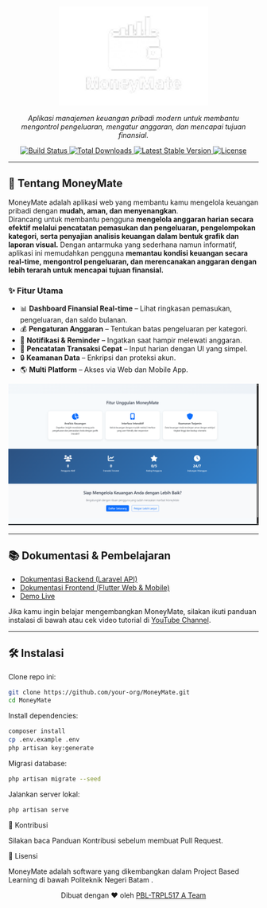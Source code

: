 <p align="center">
  <a href="https://MoneyMate.app" target="_blank">
    <img src="https://raw.githubusercontent.com/AsyrafRF/moneymate/main/docs/assets/logo.png" width="300" alt="MoneyMate Logo">
  </a>
</p>

<p align="center">
  <em>Aplikasi manajemen keuangan pribadi modern untuk membantu mengontrol pengeluaran, mengatur anggaran, dan mencapai tujuan finansial.</em>
</p>

<p align="center">
  <a href="https://github.com/your-org/MoneyMate/actions">
    <img src="https://github.com/your-org/MoneyMate/workflows/tests/badge.svg" alt="Build Status">
  </a>
  <a href="https://packagist.org/packages/your-org/MoneyMate">
    <img src="https://img.shields.io/packagist/dt/your-org/MoneyMate" alt="Total Downloads">
  </a>
  <a href="https://packagist.org/packages/your-org/MoneyMate">
    <img src="https://img.shields.io/packagist/v/your-org/MoneyMate" alt="Latest Stable Version">
  </a>
  <a href="https://opensource.org/licenses/MIT">
    <img src="https://img.shields.io/badge/license-MIT-blue.svg" alt="License">
  </a>
</p>

---

## 🚀 Tentang MoneyMate

MoneyMate adalah aplikasi web yang membantu kamu mengelola keuangan pribadi dengan **mudah, aman, dan menyenangkan**.  
Dirancang untuk membantu pengguna **mengelola anggaran harian secara efektif melalui pencatatan pemasukan dan pengeluaran, pengelompokan kategori, serta penyajian analisis keuangan dalam bentuk grafik dan laporan visual.** Dengan antarmuka yang sederhana namun informatif, aplikasi ini memudahkan pengguna **memantau kondisi keuangan secara real-time, mengontrol pengeluaran, dan merencanakan anggaran dengan lebih terarah untuk mencapai tujuan finansial.**  

### ✨ Fitur Utama
- 📊 **Dashboard Finansial Real-time** – Lihat ringkasan pemasukan, pengeluaran, dan saldo bulanan.
- 💰 **Pengaturan Anggaran** – Tentukan batas pengeluaran per kategori.
- 🔔 **Notifikasi & Reminder** – Ingatkan saat hampir melewati anggaran.
- 🧾 **Pencatatan Transaksi Cepat** – Input harian dengan UI yang simpel.
- 🔒 **Keamanan Data** – Enkripsi dan proteksi akun.
- 🌎 **Multi Platform** – Akses via Web dan Mobile App.

<p align="center">
  <img src="https://raw.githubusercontent.com/AsyrafRF/moneymate/main/docs/assets/landing.png" width="600" alt="Dashboard Preview">
</p>

---

## 📚 Dokumentasi & Pembelajaran

- [Dokumentasi Backend (Laravel API)](https://MoneyMate.app/docs/backend)  
- [Dokumentasi Frontend (Flutter Web & Mobile)](https://MoneyMate.app/docs/frontend)  
- [Demo Live](https://MoneyMate.app/demo)  

Jika kamu ingin belajar mengembangkan MoneyMate, silakan ikuti panduan instalasi di bawah atau cek video tutorial di [YouTube Channel](https://youtube.com/yourchannel).

---

## 🛠️ Instalasi

Clone repo ini:

```bash
git clone https://github.com/your-org/MoneyMate.git
cd MoneyMate
```

Install dependencies:

```bash
composer install
cp .env.example .env
php artisan key:generate
```

Migrasi database:

```bash
php artisan migrate --seed
```

Jalankan server lokal:

```bash
php artisan serve
```

🤝 Kontribusi

Silakan baca Panduan Kontribusi
 sebelum membuat Pull Request.

📜 Lisensi

MoneyMate adalah software yang dikembangkan dalam Project Based Learning di bawah Politeknik Negeri Batam
.



<p align="center"> Dibuat dengan ❤️ oleh <a href="https://github.com/your-org">PBL-TRPL517 A Team</a> </p> 